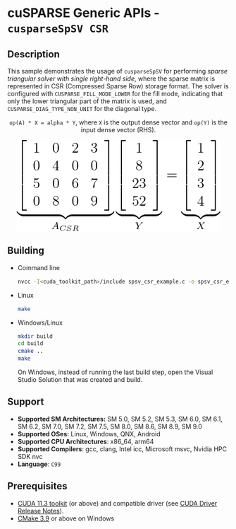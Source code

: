 # cuSPARSE Generic APIs - `cusparseSpSV CSR`

## Description

This sample demonstrates the usage of `cusparseSpSV` for performing *sparse triangular solver with single right-hand side*, where the sparse matrix is represented in CSR (Compressed Sparse Row) storage format. The solver is configured with `CUSPARSE_FILL_MODE_LOWER` for the fill mode, indicating that only the lower triangular part of the matrix is used, and `CUSPARSE_DIAG_TYPE_NON_UNIT` for the diagonal type.

<center>

`op(A) * X = alpha * Y`, where `X` is the output dense vector and `op(Y)` is the input dense vector (RHS). 

![](spsv_csr.png)
</center>

## Building

* Command line
    ```bash
    nvcc -I<cuda_toolkit_path>/include spsv_csr_example.c -o spsv_csr_example -lcusparse
    ```

* Linux
    ```bash
    make
    ```

* Windows/Linux
    ```bash
    mkdir build
    cd build
    cmake ..
    make
    ```
    On Windows, instead of running the last build step, open the Visual Studio Solution that was created and build.

## Support

* **Supported SM Architectures:** SM 5.0, SM 5.2, SM 5.3, SM 6.0, SM 6.1, SM 6.2, SM 7.0, SM 7.2, SM 7.5, SM 8.0, SM 8.6, SM 8.9, SM 9.0
* **Supported OSes:** Linux, Windows, QNX, Android
* **Supported CPU Architectures**: x86_64, arm64
* **Supported Compilers**: gcc, clang, Intel icc, Microsoft msvc, Nvidia HPC SDK nvc
* **Language**: `C99`

## Prerequisites

* [CUDA 11.3 toolkit](https://developer.nvidia.com/cuda-downloads) (or above) and compatible driver (see [CUDA Driver Release Notes](https://docs.nvidia.com/cuda/cuda-toolkit-release-notes/index.html#cuda-major-component-versions)).
* [CMake 3.9](https://cmake.org/download/) or above on Windows

